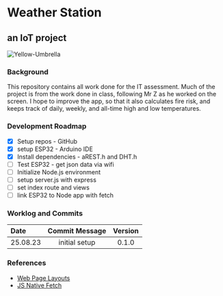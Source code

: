 # Weather Station

## an IoT project

![Yellow-Umbrella](public/assets/yellow-umbrella.png)

### Background

This repository contains all work done for the IT assessment. Much of the project is from the work done in class, following Mr Z as he worked on the screen. I hope to improve the app, so that it also calculates fire risk, and keeps track of daily, weekly, and all-time high and low temperatures.

### Development Roadmap

- [x] Setup repos - GitHub
- [x] setup ESP32 - Arduino IDE
- [x] Install dependencies - aREST.h and DHT.h
- [ ] Test ESP32 - get json data via wifi
- [ ] Initialize Node.js environment
- [ ] setup server.js with express
- [ ] set index route and views
- [ ] link ESP32 to Node app with fetch

### Worklog and Commits

Date | Commit Message | Version
:-----|:----------------:|:--------:
25.08.23 | initial setup | 0.1.0

### References

- [Web Page Layouts](https://www.youtube.com/watch?v=3C_22eBWpjg)
- [JS Native Fetch](https://www.youtube.com/watch?v=MBqS1kYzwTc)

